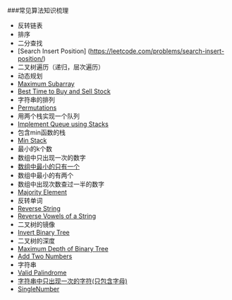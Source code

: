 ###常见算法知识梳理

* 反转链表
* 排序
* 二分查找  
 * [Search Insert Position] (https://leetcode.com/problems/search-insert-position/)
* 二叉树遍历（递归，层次遍历）
* 动态规划
 * [Maximum Subarray](https://leetcode.com/problems/maximum-subarray/)
 * [Best Time to Buy and Sell Stock](https://leetcode.com/problems/best-time-to-buy-and-sell-stock/)
* 字符串的排列
 * [Permutations](https://leetcode.com/problems/permutations/)
* 用两个栈实现一个队列
 * [Implement Queue using Stacks](https://leetcode.com/problems/implement-queue-using-stacks/)
* 包含min函数的栈
 * [Min Stack](https://leetcode.com/problems/min-stack/)
* 最小的k个数
* 数组中只出现一次的数字
 * [数组中最小的只有一个](https://leetcode.com/problems/single-number/) 
 * 数组中最小的有两个
* 数组中出现次数查过一半的数字
 * [Majority Element](https://leetcode.com/problems/majority-element/) 
* 反转单词 
 * [Reverse String](https://leetcode.com/problems/reverse-string/)
 * [Reverse Vowels of a String](https://leetcode.com/problems/reverse-vowels-of-a-string/)
* 二叉树的镜像
 * [Invert Binary Tree](https://leetcode.com/problems/invert-binary-tree/ )
* 二叉树的深度
 * [Maximum Depth of Binary Tree](https://leetcode.com/problems/maximum-depth-of-binary-tree/)
* [Add Two Numbers](https://leetcode.com/problems/add-two-numbers/) 
* 字符串
 * [Valid Palindrome](https://leetcode.com/problems/valid-palindrome/)
 * [字符串中只出现一次的字符(只包含字母)](https://www.nowcoder.com/practice/1c82e8cf713b4bbeb2a5b31cf5b0417c?tpId=13&tqId=11187&tPage=2&rp=2&ru=/ta/coding-interviews&qru=/ta/coding-interviews/question-ranking)
 * [SingleNumber](https://leetcode.com/problems/single-number/#/description)
 
 

 


